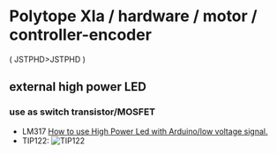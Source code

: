 # Polytope XIa / hardware / motor / controller-encoder

( JSTPHD>JSTPHD )

## external high power LED

### use as switch transistor/MOSFET

- LM317 [How to use High Power Led with Arduino/low voltage signal.](https://youtu.be/0mYwr933rz8?t=35)
- TIP122: ![TIP122](https://i.stack.imgur.com/9fsYs.jpg)

